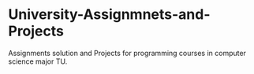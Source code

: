 # University-Assignmnets-and-Projects
Assignments solution and Projects for programming courses in computer science major TU.
